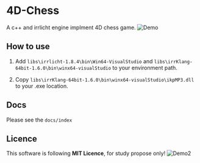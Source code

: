 # 4D-Chess
 A c++ and irrlicht engine implment 4D chess game.
![Demo](https://github.com/powermanwxy/4D-Chess/docs/demo.jpg)

## How to use

 1. Add `libs\irrlicht-1.8.4\bin\Win64-VisualStudio` and `libs\irrKlang-64bit-1.6.0\bin\winx64-visualStudio` to your environment path.

 2. Copy `libs\irrKlang-64bit-1.6.0\bin\winx64-visualStudio\ikpMP3.dll` to your .exe location.

## Docs
 Please see the `docs/index`

## Licence
 This software is following **MIT Licence**, for study propose only!
![Demo2](https://github.com/powermanwxy/4D-Chess/docs/demo2.jpg)

